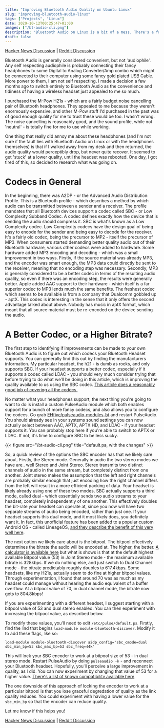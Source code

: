 ```yaml
---
title: "Improving Bluetooth Audio Quality on Ubuntu Linux"
slug: "improving-bluetooth-audio-linux"
tags: ["Projects", "Linux"]
date: 2020-10-12T00:25:47+01:00
images: ["/bt-audio-cli.png"]
description: "Bluetooth Audio on Linux is a bit of a mess. There's a fair bit you can do to significantly improve the quality though."
draft: false
---
```


[Hacker News Discussion](https://news.ycombinator.com/item?id=24763593) | [Reddit Discussion](https://www.reddit.com/r/Ubuntu/duplicates/ja9kch/improving_bluetooth_audio_quality_on_ubuntu_linux/)

Bluetooth Audio is generally considered convenient, but not 'audiophile'. Any self respecting audiophile is probably connecting their fancy headphones to some Digital to Analog Converter/Amp combo which might be connected to their computer using some fancy gold plated USB Cable. More power to them, I am not self respecting. I made a decision a few months ago to switch entirely to Bluetooth Audio as the convenience and tidiness of having a wireless headset just appealed to me so much.

I purchased the M-Pow H21s - which are a fairly budget noise cancelling pair of Bluetooth headphones. They appealed to me because they weren't enormously expensive, and other M-Pow stuff I'd purchased in the past was of good enough quality for me to trust these would be too. I wasn't wrong. The noise cancelling is reasonably good, and the sound profile, while not 'neutral' - is totally fine for me to use while working.

One thing that really did annoy me about these headphones (and I'm not sure if the fault lies with Bluetooth Audio on Linux or with the headphones themselves) is that if I walked away from my desk and then returned, the audio quality would perceptibly drop, but never quite recover. It seemed to get 'stuck' at a lower quality, until the headset was rebooted. One day, I got tired of this, so decided to research what was going on.

# Codecs in General
In the beginning, there was A2DP - or the Advanced Audio Distribution Profile. This is a Bluetooth profile - which describes a method by which audio can be transmitted between a sender and a receiver. The profile mandates that all Bluetooth devices support a codec called SBC - or Low Complexity Subband Codec. A codec defines exactly how the device that is sending the audio should compress it. SBC is what's known as a Low Complexity codec. Low Complexity codecs have the design goal of being easy to encode for the sender and being easy to decode for the receiver. It's a fairly old codec, being the precursor to MP2 - itself the precursor of MP3. When consumers started demanding better quality audio out of their Bluetooth hardware, various other codecs were added to hardware. Some hardware added MP3 encoding and decoding - which was a small improvement in two ways. Firstly, if the source material was already MP3, and the encoder was smart enough, the MP3 data could directly be sent to the receiver, meaning that no encoding step was necessary. Secondly, MP3 is generally considered to be a better codec in terms of the resulting audio quality, so even if there was an encoding step, the results were generally better. Apple added AAC support to their hardware - which itself is a far superior codec to MP3 lends much the same benefits. The freshest codec which seems to be available is from a company that Qualcomm gobbled up - aptX. This codec is interesting in the sense that it only offers the second advantage talked about above. Nobody has music in aptX format, which meant that all source material must be re-encoded on the device sending the audio.

# A Better Codec, or a Higher Bitrate?
The first step to identifying if improvements can be made to your own Bluetooth Audio is to figure out which codecs your Bluetooth Headset supports. You can generally find this out by finding the manufacturers information. My particular headset, the h21 - is dumb as rocks, and only supports SBC. If your headset supports a better codec, especially if it supports a codec called LDAC - you should very much consider trying that before trying to do what we'll be doing in this article, which is improving the quality available to us using the SBC codec. [This article does a reasonably good job of covering all the codecs.](https://www.nextpit.com/bluetooth-audio-codecs)

No matter what your headphones support, the next thing you're going to want to do is install a custom PulseAudio module which both enables support for a bunch of more fancy codecs, and also allows you to configure the codecs. Go grab [EHfive/pulseaudio-modules-bt](https://github.com/EHfive/pulseaudio-modules-bt/wiki/Packages) and restart PulseAudio. You should already see in your systems sound settings you can now actually select between AAC, APTX, APTX HD, and LDAC - if your headset supports it. You can probably stop here if you're able to switch to APTX or LDAC. If not, it's time to configure SBC to be less sucky.

{{< figure src="/bt-audio-cli.png" title="default.pa, with the changes" >}}

So, a quick review of the options the SBC encoder has that we likely care about. Firstly, the Stereo mode. Generally in audio the two stereo modes we have are.. well Stereo and Joint Stereo. Stereo transmits two distinct channels of audio in the same stream, but completely distinct from one another. Joint stereo makes the assumption that the left and right channels are probably similar enough that just encoding how the right channel differs from the left will result in a more efficient packing of data. Your headset is likely already using one of these two modes. SBC actually supports a third mode, called dual - which essentially sends two audio streams to your headset, completely independently of one another. This effectively doubles the bit-rate your headset can operate at, since you now will have two separate streams of audio being encoded, rather than just one. If your headset supports this dual mode, and it most likely does, you definitely want it. In fact, this unofficial feature has been added to a popular custom Android OS - called LineageOS, [and they describe the benefit of this very well here](https://www.lineageos.org/engineering/Bluetooth-SBC-XQ/).

The next option we likely care about is the bitpool. The bitpool effectively determines the bitrate the audio will be encoded at. The higher, the better. [A calculator is available here](https://btcodecs.valdikss.org.ru/sbc-bitrate-calculator/) but what is shows is that at the default highest available Bitpool value (53) in Joint Stereo mode - the maximum available bitrate is 328kbps. If we do nothing else, and just switch to Dual Channel mode - the bitrate predictably roughly doubles to 617.4kbps. Some headsets, like my H21s, actually seem to do fine at higher bitpool values. Through experimentation, I found that around 70 was as much as my headset could manage without hearing the audio equivalent of a buffer overflow. At a bitpool value of 70, in dual channel mode, the bitrate now gets to 804.8kbps!

If you are experimenting with a different headset, I suggest starting with a bitpool value of 53 and dual stereo enabled. You can then experiment with increasing the bitpool value, as described below.

To modify these values, you'll need to edit ```/etc/pulse/default.pa```. Firstly, find the lind that begins ```load-module module-bluetooth-discover```. Modify it to add these flags, like so:

```load-module module-bluetooth-discover a2dp_config="sbc_cmode=dual sbc_min_bp=53 sbc_max_bp=53 sbc_freq=44k"```

This will lock your SBC encoder to work at a bitpool size of 53 - in dual stereo mode. Restart PulseAudio by doing ```pulseaudio -k``` - and reconnect your Bluetooth headset. Hopefully, you'll perceive a large improvement in quality, as I did. You can now experiment by changing that value of 53 for a higher value. [There's a list of known compatibility available here](https://btcodecs.valdikss.org.ru/codec-compatibility/).

The one downside of this approach of locking the encoder to work at a particular bitpool is that you lose graceful degredation of quality as the link quality reduces. You could experiment with having a lower value for the `sbc_min_bp` so that the encoder can reduce quality.

Let me know if this helps you!

[Hacker News Discussion](https://news.ycombinator.com/item?id=24763593) | [Reddit Discussion](https://www.reddit.com/r/Ubuntu/duplicates/ja9kch/improving_bluetooth_audio_quality_on_ubuntu_linux/)
